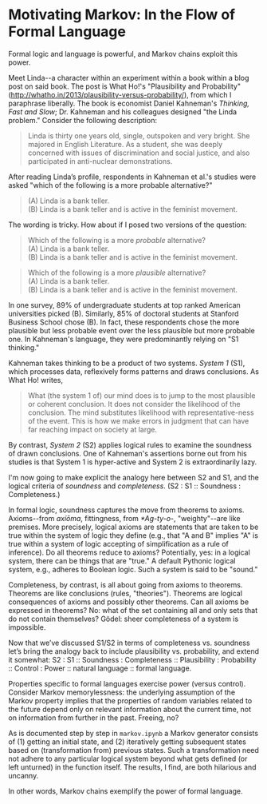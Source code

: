 # Motivating Markov: In the Flow of Formal Language

Formal logic and language is powerful, and Markov chains exploit this power.

Meet Linda--a character within an experiment within a book within a blog post on said book. The post is What Ho!'s "Plausibility and Probability" (http://whatho.in/2013/plausibility-versus-probability/), from which I paraphrase liberally. The book is economist Daniel Kahneman's <i>Thinking, Fast and Slow</i>; Dr. Kahneman and his colleagues designed "the Linda problem." Consider the following description:
<blockquote>
Linda is thirty one years old, single, outspoken and very bright. She majored in English Literature. As a student, she was deeply concerned with issues of discrimination and social justice, and also participated in anti-nuclear demonstrations.
</blockquote>
After reading Linda’s profile, respondents in Kahneman et al.'s studies were asked "which of the following is a more probable alternative?"
<blockquote>
(A) Linda is a bank teller.<br />
(B) Linda is a bank teller and is active in the feminist movement.
</blockquote>

The wording is tricky. How about if I posed two versions of the question:
<blockquote>
Which of the following is a more <i>probable</i> alternative?<br />
(A) Linda is a bank teller.<br />
(B) Linda is a bank teller and is active in the feminist movement.
</blockquote>
<blockquote>
Which of the following is a more <i>plausible</i> alternative?<br />
(A) Linda is a bank teller.<br />
(B) Linda is a bank teller and is active in the feminist movement.
</blockquote>

In one survey, 89% of undergraduate students at top ranked American universities picked (B). Similarly, 85% of doctoral students at Stanford Business School chose (B). In fact, these respondents chose the more plausible but less probable event over the less plausible but more probable one. In Kahneman's language, they were predominantly relying on "S1 thinking."

Kahneman takes thinking to be a product of two systems. <i>System 1</i> (S1), which processes data, reflexively forms patterns and draws conclusions. As What Ho! writes,
<blockquote>
What (the system 1 of) our mind does is to jump to the most plausible or coherent conclusion. It does not consider the likelihood of the conclusion. The mind substitutes likelihood with representative-ness of the event. This is how we make errors in judgment that can have far reaching impact on society at large.
</blockquote>
By contrast, <i>System 2</i> (S2) applies logical rules to examine the soundness of drawn conclusions. One of Kahneman's assertions borne out from his studies is that System 1 is hyper-active and System 2 is extraordinarily lazy.<br />

I'm now going to make explicit the analogy here between S2 and S1, and the logical criteria of <i>soundness</i> and <i>completeness</i>. (S2 : S1 :: Soundness : Completeness.)

In formal logic, soundness captures the move from theorems to axioms. Axioms--from <i>axíōma</i>, fittingness, from <i>*Ag-ty-o-</i>, "weighty"--are like premises. More precisely, logical axioms are statements that are taken to be true within the system of logic they define (e.g., that "A and B" implies "A" is true within a system of logic accepting of simplification as a rule of inference). Do all theorems reduce to axioms? Potentially, yes: in a logical system, there can be things that are "true." A default Pythonic logical system, e.g., adheres to Boolean logic. Such a system is said to be "sound."

Completeness, by contrast, is all about going from axioms to theorems. Theorems are like conclusions (rules, "theories"). Theorems are logical consequences of axioms and possibly other theorems. Can all axioms be expressed in theorems? No: what of the set containing all and only sets that do not contain themselves? Gödel: sheer completeness of a system is impossible.

Now that we’ve discussed S1/S2 in terms of completeness vs. soundness let’s bring the analogy back to include plausibility vs. probability, and extend it somewhat: S2 : S1 :: Soundness : Completeness :: Plausibility : Probability :: Control : Power :: natural language :: formal language.

Properties specific to formal languages exercise power (versus control). Consider Markov memorylessness: the underlying assumption of the Markov property implies that the properties of random variables related to the future depend only on relevant information about the current time, not on information from further in the past. Freeing, no?

As is documented step by step in `markov.ipynb` a Markov generator consists of (1) getting an initial state, and (2) iteratively getting subsequent states based on (transformation from) previous states. Such a transformation need not adhere to any particular logical system beyond what gets defined (or left unturned) in the function itself. The results, I find, are both hilarious and uncanny.

In other words, Markov chains exemplify the power of formal language.
